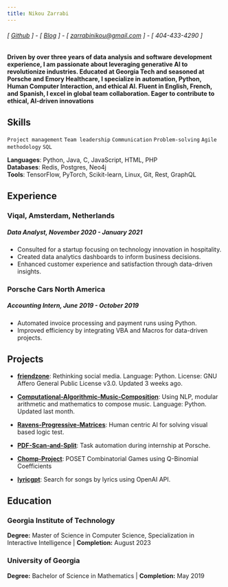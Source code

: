 ```yaml
---
title: Nikou Zarrabi
---
```

###### [ [Github](https://github.com/nkzarrabi) ] - [ [Blog](https://nikouz.com/) ] - [ zarrabinikou@gmail.com ] - [ 404-433-4290 ]
#### Driven by over three years of data analysis and software development experience, I am passionate about leveraging generative AI to revolutionize industries. Educated at Georgia Tech and seasoned at Porsche and Emory Healthcare, I specialize in automation, Python, Human Computer Interaction, and ethical AI. Fluent in English, French, and Spanish, I excel in global team collaboration. Eager to contribute to ethical, AI-driven innovations

## Skills
```Project management```
```Team leadership```
```Communication```
```Problem-solving```
```Agile methodology```
```SQL```

**Languages**: Python, Java, C, JavaScript, HTML, PHP  
**Databases**: Redis, Postgres, Neo4j  
**Tools**: TensorFlow, PyTorch, Scikit-learn, Linux, Git, Rest, GraphQL

## Experience
### Viqal, Amsterdam, Netherlands
##### Data Analyst, November 2020 - January 2021
- Consulted for a startup focusing on technology innovation in hospitality.
- Created data analytics dashboards to inform business decisions.
- Enhanced customer experience and satisfaction through data-driven insights.

### Porsche Cars North America
##### Accounting Intern, June 2019 - October 2019
- Automated invoice processing and payment runs using Python.
- Improved efficiency by integrating VBA and Macros for data-driven projects.

## Projects

- **[friendzone](https://github.com/kerkeslager/friendzone)**: Rethinking social media. Language: Python. License: GNU Affero General Public License v3.0. Updated 3 weeks ago.

- **[Computational-Algorithmic-Music-Composition](https://github.com/username/Computational-Algorithmic-Music-Composition)**: Using NLP, modular arithmetic and mathematics to compose music. Language: Python. Updated last month.

- **[Ravens-Progressive-Matrices](https://github.com/username/Ravens-Progressive-Matrices)**: Human centric AI for solving visual based logic test.

- **[PDF-Scan-and-Split](https://github.com/username/PDF-Scan-and-Split)**: Task automation during internship at Porsche. 

- **[Chomp-Project](https://github.com/username/Chomp-Project)**: POSET Combinatorial Games using Q-Binomial Coefficients
 
- **[lyricgpt](https://github.com/username/lyricgpt)**: Search for songs by lyrics using OpenAI API.


## Education

### Georgia Institute of Technology
**Degree:** Master of Science in Computer Science, Specialization in Interactive Intelligence | **Completion:** August 2023 

### University of Georgia
**Degree:** Bachelor of Science in Mathematics | **Completion:** May 2019
